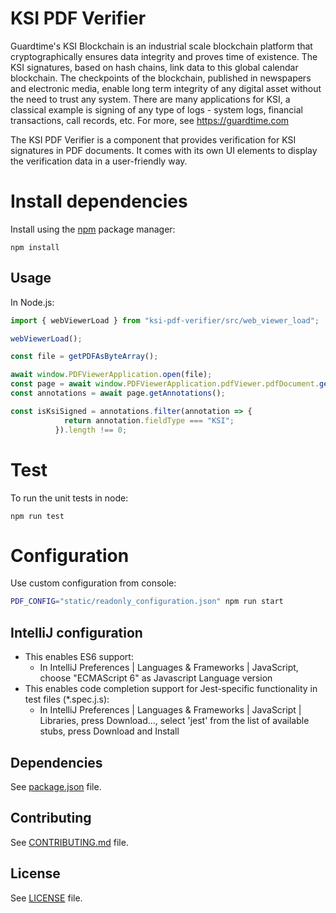 # KSI PDF Verifier
Guardtime's KSI Blockchain is an industrial scale blockchain platform that cryptographically ensures data integrity and proves time of existence. The KSI signatures, based on hash chains, link data to this global calendar blockchain. The checkpoints of the blockchain, published in newspapers and electronic media, enable long term integrity of any digital asset without the need to trust any system. There are many applications for KSI, a classical example is signing of any type of logs - system logs, financial transactions, call records, etc. For more, see https://guardtime.com

The KSI PDF Verifier is a component that provides verification for KSI signatures in PDF documents. It comes with its own UI elements to display the verification data in a user-friendly way.

# Install dependencies
Install using the [npm](http://npmjs.org) package manager:

```npm install```

## Usage

In Node.js:

```js
import { webViewerLoad } from "ksi-pdf-verifier/src/web_viewer_load";

webViewerLoad();

const file = getPDFAsByteArray();

await window.PDFViewerApplication.open(file);
const page = await window.PDFViewerApplication.pdfViewer.pdfDocument.getPage(1);
const annotations = await page.getAnnotations();

const isKsiSigned = annotations.filter(annotation => {
            return annotation.fieldType === "KSI";
          }).length !== 0;
```

# Test
To run the unit tests in node:

```npm run test```

# Configuration
Use custom configuration from console: 
```sh
PDF_CONFIG="static/readonly_configuration.json" npm run start
```

## IntelliJ configuration
* This enables ES6 support: 
  * In IntelliJ Preferences | Languages & Frameworks | JavaScript, choose "ECMAScript 6" as Javascript Language version
* This enables code completion support for Jest-specific functionality in test files (*.spec.j.s):
  * In IntelliJ Preferences | Languages & Frameworks | JavaScript | Libraries, press Download..., select 'jest' from the list of available stubs, press Download and Install


## Dependencies

See [package.json](package.json) file.

## Contributing

See [CONTRIBUTING.md](CONTRIBUTING.md) file.

## License

See [LICENSE](LICENSE) file.